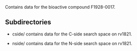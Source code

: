 Contains data for the bioactive compound F1928-0017.

## Subdirectories

- cside/ contains data for the C-side search space on rv1821.

- nside/ contains data for the N-side search space on rv1821.

